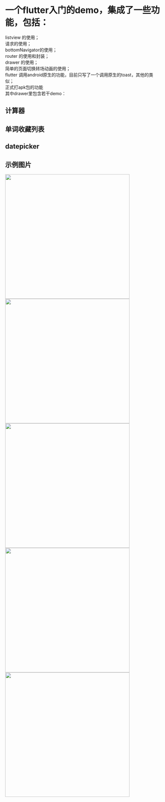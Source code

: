 # 一个flutter入门的demo，集成了一些功能，包括：
 listview 的使用；  
 请求的使用；  
 bottomNavigator的使用；  
 router 的使用和封装；  
 drawer 的使用；  
 简单的页面切换转场动画的使用；  
 flutter 调用android原生的功能，目前只写了一个调用原生的toast，其他的类似；  
 正式打apk包的功能  
 其中drawer里包含若干demo：
 ## 计算器
 ## 单词收藏列表
 ## datepicker

## 示例图片
<img src="https://github.com/moonljt521/flutter/blob/master/sampleimages/1.jpg?raw=true" width="400"/>  
<img src="https://github.com/moonljt521/flutter/blob/master/sampleimages/2.png?raw=true" width="400"/>  
<img src="https://github.com/moonljt521/flutter/blob/master/sampleimages/3.jpg?raw=true" width="400" />  
<img src="https://github.com/moonljt521/flutter/blob/master/sampleimages/4.jpg?raw=true" width="400" />  
<img src="https://github.com/moonljt521/flutter/blob/master/sampleimages/5.jpg?raw=true" width="400" />  
